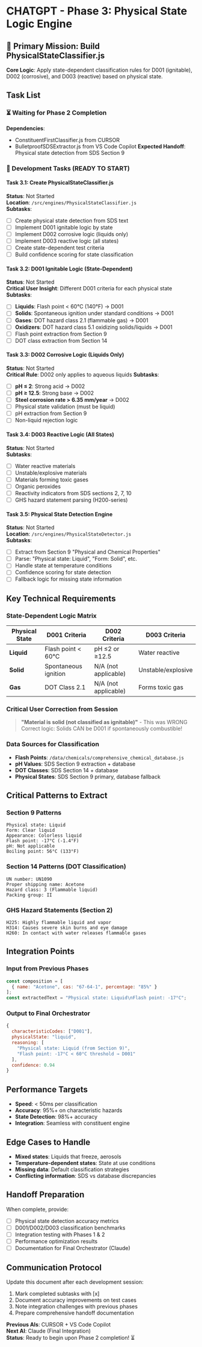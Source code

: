 # CHATGPT - Phase 3: Physical State Logic Engine

## 🎯 Primary Mission: Build PhysicalStateClassifier.js

**Core Logic**: Apply state-dependent classification rules for D001 (ignitable), D002 (corrosive), and D003 (reactive) based on physical state.

## Task List

### ⏳ Waiting for Phase 2 Completion
**Dependencies**: 
- ConstituentFirstClassifier.js from CURSOR
- BulletproofSDSExtractor.js from VS Code Copilot
**Expected Handoff**: Physical state detection from SDS Section 9

### 🔄 Development Tasks (READY TO START)

#### Task 3.1: Create PhysicalStateClassifier.js
**Status**: Not Started  
**Location**: `/src/engines/PhysicalStateClassifier.js`  
**Subtasks**:
- [ ] Create physical state detection from SDS text
- [ ] Implement D001 ignitable logic by state
- [ ] Implement D002 corrosive logic (liquids only)
- [ ] Implement D003 reactive logic (all states)
- [ ] Create state-dependent test criteria
- [ ] Build confidence scoring for state classification

#### Task 3.2: D001 Ignitable Logic (State-Dependent)
**Status**: Not Started  
**Critical User Insight**: Different D001 criteria for each physical state
**Subtasks**:
- [ ] **Liquids**: Flash point < 60°C (140°F) → D001
- [ ] **Solids**: Spontaneous ignition under standard conditions → D001  
- [ ] **Gases**: DOT hazard class 2.1 (flammable gas) → D001
- [ ] **Oxidizers**: DOT hazard class 5.1 oxidizing solids/liquids → D001
- [ ] Flash point extraction from Section 9
- [ ] DOT class extraction from Section 14

#### Task 3.3: D002 Corrosive Logic (Liquids Only)
**Status**: Not Started  
**Critical Rule**: D002 only applies to aqueous liquids
**Subtasks**:
- [ ] **pH ≤ 2**: Strong acid → D002
- [ ] **pH ≥ 12.5**: Strong base → D002
- [ ] **Steel corrosion rate > 6.35 mm/year** → D002
- [ ] Physical state validation (must be liquid)
- [ ] pH extraction from Section 9
- [ ] Non-liquid rejection logic

#### Task 3.4: D003 Reactive Logic (All States)
**Status**: Not Started  
**Subtasks**:
- [ ] Water reactive materials
- [ ] Unstable/explosive materials  
- [ ] Materials forming toxic gases
- [ ] Organic peroxides
- [ ] Reactivity indicators from SDS sections 2, 7, 10
- [ ] GHS hazard statement parsing (H200-series)

#### Task 3.5: Physical State Detection Engine
**Status**: Not Started  
**Location**: `/src/engines/PhysicalStateDetector.js`  
**Subtasks**:
- [ ] Extract from Section 9 "Physical and Chemical Properties"
- [ ] Parse: "Physical state: Liquid", "Form: Solid", etc.
- [ ] Handle state at temperature conditions
- [ ] Confidence scoring for state detection
- [ ] Fallback logic for missing state information

## Key Technical Requirements

### State-Dependent Logic Matrix

| Physical State | D001 Criteria | D002 Criteria | D003 Criteria |
|---------------|---------------|---------------|---------------|
| **Liquid** | Flash point < 60°C | pH ≤2 or ≥12.5 | Water reactive |
| **Solid** | Spontaneous ignition | N/A (not applicable) | Unstable/explosive |
| **Gas** | DOT Class 2.1 | N/A (not applicable) | Forms toxic gas |

### Critical User Correction from Session
> **"Material is solid (not classified as ignitable)"** - This was WRONG  
> Correct logic: Solids CAN be D001 if spontaneously combustible!

### Data Sources for Classification
- **Flash Points**: `/data/chemicals/comprehensive_chemical_database.js`
- **pH Values**: SDS Section 9 extraction + database
- **DOT Classes**: SDS Section 14 + database  
- **Physical States**: SDS Section 9 primary, database fallback

## Critical Patterns to Extract

### Section 9 Patterns
```
Physical state: Liquid
Form: Clear liquid  
Appearance: Colorless liquid
Flash point: -17°C (-1.4°F)
pH: Not applicable
Boiling point: 56°C (133°F)
```

### Section 14 Patterns (DOT Classification)
```
UN number: UN1090
Proper shipping name: Acetone
Hazard class: 3 (Flammable liquid)
Packing group: II
```

### GHS Hazard Statements (Section 2)
```
H225: Highly flammable liquid and vapor
H314: Causes severe skin burns and eye damage  
H260: In contact with water releases flammable gases
```

## Integration Points

### Input from Previous Phases
```javascript
const composition = [
  { name: "Acetone", cas: "67-64-1", percentage: "85%" }
];
const extractedText = "Physical state: Liquid\nFlash point: -17°C";
```

### Output to Final Orchestrator
```javascript
{
  characteristicCodes: ["D001"],
  physicalState: "liquid",
  reasoning: [
    "Physical state: Liquid (from Section 9)",
    "Flash point: -17°C < 60°C threshold → D001"
  ],
  confidence: 0.94
}
```

## Performance Targets
- **Speed**: < 50ms per classification
- **Accuracy**: 95%+ on characteristic hazards
- **State Detection**: 98%+ accuracy
- **Integration**: Seamless with constituent engine

## Edge Cases to Handle
- **Mixed states**: Liquids that freeze, aerosols
- **Temperature-dependent states**: State at use conditions
- **Missing data**: Default classification strategies  
- **Conflicting information**: SDS vs database discrepancies

## Handoff Preparation

When complete, provide:
- [ ] Physical state detection accuracy metrics
- [ ] D001/D002/D003 classification benchmarks
- [ ] Integration testing with Phases 1 & 2
- [ ] Performance optimization results
- [ ] Documentation for Final Orchestrator (Claude)

## Communication Protocol

Update this document after each development session:
1. Mark completed subtasks with [x]
2. Document accuracy improvements on test cases
3. Note integration challenges with previous phases
4. Prepare comprehensive handoff documentation

**Previous AIs**: CURSOR + VS Code Copilot  
**Next AI**: Claude (Final Integration)  
**Status**: Ready to begin upon Phase 2 completion! ⏳